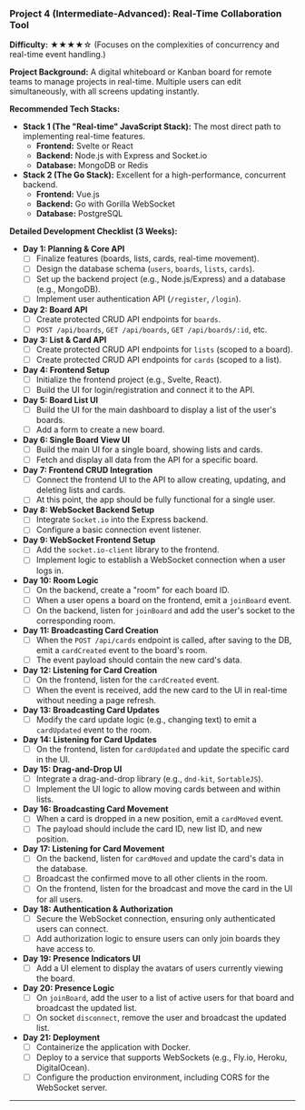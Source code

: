 ### Project 4 (Intermediate-Advanced): Real-Time Collaboration Tool

**Difficulty:** ★★★★☆ (Focuses on the complexities of concurrency and real-time event handling.)

**Project Background:**
A digital whiteboard or Kanban board for remote teams to manage projects in real-time. Multiple users can edit simultaneously, with all screens updating instantly.

**Recommended Tech Stacks:**

- **Stack 1 (The "Real-time" JavaScript Stack):** The most direct path to implementing real-time features.
  - **Frontend:** Svelte or React
  - **Backend:** Node.js with Express and Socket.io
  - **Database:** MongoDB or Redis
- **Stack 2 (The Go Stack):** Excellent for a high-performance, concurrent backend.
  - **Frontend:** Vue.js
  - **Backend:** Go with Gorilla WebSocket
  - **Database:** PostgreSQL

**Detailed Development Checklist (3 Weeks):**

- **Day 1: Planning & Core API**
  - [ ] Finalize features (boards, lists, cards, real-time movement).
  - [ ] Design the database schema (`users`, `boards`, `lists`, `cards`).
  - [ ] Set up the backend project (e.g., Node.js/Express) and a database (e.g., MongoDB).
  - [ ] Implement user authentication API (`/register`, `/login`).
- **Day 2: Board API**
  - [ ] Create protected CRUD API endpoints for `boards`.
  - [ ] `POST /api/boards`, `GET /api/boards`, `GET /api/boards/:id`, etc.
- **Day 3: List & Card API**
  - [ ] Create protected CRUD API endpoints for `lists` (scoped to a board).
  - [ ] Create protected CRUD API endpoints for `cards` (scoped to a list).
- **Day 4: Frontend Setup**
  - [ ] Initialize the frontend project (e.g., Svelte, React).
  - [ ] Build the UI for login/registration and connect it to the API.
- **Day 5: Board List UI**
  - [ ] Build the UI for the main dashboard to display a list of the user's boards.
  - [ ] Add a form to create a new board.
- **Day 6: Single Board View UI**
  - [ ] Build the main UI for a single board, showing lists and cards.
  - [ ] Fetch and display all data from the API for a specific board.
- **Day 7: Frontend CRUD Integration**
  - [ ] Connect the frontend UI to the API to allow creating, updating, and deleting lists and cards.
  - [ ] At this point, the app should be fully functional for a single user.
- **Day 8: WebSocket Backend Setup**
  - [ ] Integrate `Socket.io` into the Express backend.
  - [ ] Configure a basic connection event listener.
- **Day 9: WebSocket Frontend Setup**
  - [ ] Add the `socket.io-client` library to the frontend.
  - [ ] Implement logic to establish a WebSocket connection when a user logs in.
- **Day 10: Room Logic**
  - [ ] On the backend, create a "room" for each board ID.
  - [ ] When a user opens a board on the frontend, emit a `joinBoard` event.
  - [ ] On the backend, listen for `joinBoard` and add the user's socket to the corresponding room.
- **Day 11: Broadcasting Card Creation**
  - [ ] When the `POST /api/cards` endpoint is called, after saving to the DB, emit a `cardCreated` event to the board's room.
  - [ ] The event payload should contain the new card's data.
- **Day 12: Listening for Card Creation**
  - [ ] On the frontend, listen for the `cardCreated` event.
  - [ ] When the event is received, add the new card to the UI in real-time without needing a page refresh.
- **Day 13: Broadcasting Card Updates**
  - [ ] Modify the card update logic (e.g., changing text) to emit a `cardUpdated` event to the room.
- **Day 14: Listening for Card Updates**
  - [ ] On the frontend, listen for `cardUpdated` and update the specific card in the UI.
- **Day 15: Drag-and-Drop UI**
  - [ ] Integrate a drag-and-drop library (e.g., `dnd-kit`, `SortableJS`).
  - [ ] Implement the UI logic to allow moving cards between and within lists.
- **Day 16: Broadcasting Card Movement**
  - [ ] When a card is dropped in a new position, emit a `cardMoved` event.
  - [ ] The payload should include the card ID, new list ID, and new position.
- **Day 17: Listening for Card Movement**
  - [ ] On the backend, listen for `cardMoved` and update the card's data in the database.
  - [ ] Broadcast the confirmed move to all other clients in the room.
  - [ ] On the frontend, listen for the broadcast and move the card in the UI for all users.
- **Day 18: Authentication & Authorization**
  - [ ] Secure the WebSocket connection, ensuring only authenticated users can connect.
  - [ ] Add authorization logic to ensure users can only join boards they have access to.
- **Day 19: Presence Indicators UI**
  - [ ] Add a UI element to display the avatars of users currently viewing the board.
- **Day 20: Presence Logic**
  - [ ] On `joinBoard`, add the user to a list of active users for that board and broadcast the updated list.
  - [ ] On socket `disconnect`, remove the user and broadcast the updated list.
- **Day 21: Deployment**
  - [ ] Containerize the application with Docker.
  - [ ] Deploy to a service that supports WebSockets (e.g., Fly.io, Heroku, DigitalOcean).
  - [ ] Configure the production environment, including CORS for the WebSocket server.

---

